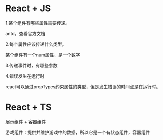 # React + JS

1.某个组件有哪些属性需要传递。

antd，查看官方文档

2.每个属性应该传递什么类型。

某个组件有一个num属性，是一个数字

3.传递事件时，有哪些参数

4.错误发生在运行时

react可以通过propTypes约束属性的类型，但是发生错误的时间点是在运行时。

# React + TS

展示组件 + 容器组件

游戏组件：提供并维护游戏中的数据，所以它是一个有状态组件，容器组件